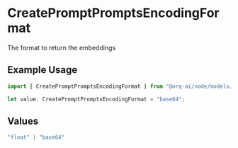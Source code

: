 # CreatePromptPromptsEncodingFormat

The format to return the embeddings

## Example Usage

```typescript
import { CreatePromptPromptsEncodingFormat } from "@orq-ai/node/models/operations";

let value: CreatePromptPromptsEncodingFormat = "base64";
```

## Values

```typescript
"float" | "base64"
```